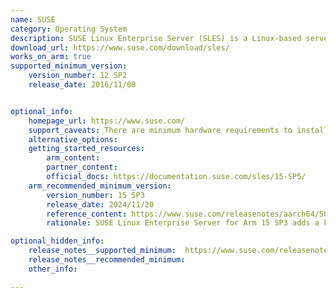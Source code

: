 ```yaml
---
name: SUSE
category: Operating System
description: SUSE Linux Enterprise Server (SLES) is a Linux-based server operating system designed for mainframes, servers, workstations and desktop computers.
download_url: https://www.suse.com/download/sles/
works_on_arm: true
supported_minimum_version:
    version_number: 12 SP2
    release_date: 2016/11/08


optional_info:
    homepage_url: https://www.suse.com/
    support_caveats: There are minimum hardware requirements to install SUSE on Arm hardware. For all details, read [this install guide from SUSE.](https://documentation.suse.com/sles/15-SP1/html/SLES-all/cha-aarch64.html) 
    alternative_options:
    getting_started_resources:
        arm_content:
        partner_content:
        official_docs: https://documentation.suse.com/sles/15-SP5/
    arm_recommended_minimum_version:
        version_number: 15 SP3
        release_date: 2024/11/20
        reference_content: https://www.suse.com/releasenotes/aarch64/SUSE-SLES/15-SP3/index.html
        rationale: SUSE Linux Enterprise Server for Arm 15 SP3 adds a kernel flavor 64kb, offering a page size of 64 KiB and physical/virtual address size of 52 bits. Main purpose at this time is to allow for side-by-side benchmarking for High Performance Computing, Machine Learning and other Big Data use cases. Starting from 12 SP5, official Vagrant Boxes for SUSE Linux Enterprise Server x86-64 and AArch64 using the VirtualBox and libvirt providers have been released, and continued. 15 SP3 includes driver enablement for the AWS Graviton, Graviton2 System-on-Chip (SoC) chipsets, and more. 15 SP3 kernel updates the Arm Generic Interrupt Controller (GIC) driver irq-gic-v4 to prepare for upcoming chips with GIC version 4.1.

optional_hidden_info:
    release_notes__supported_minimum:  https://www.suse.com/releasenotes/aarch64/SUSE-SLES/12-SP2/index.html
    release_notes__recommended_minimum:
    other_info: 

---
```


